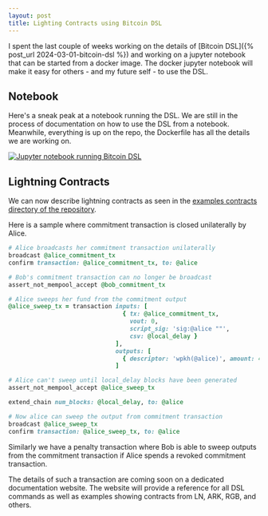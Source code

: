 ```yaml
---
layout: post
title: Lighting Contracts using Bitcoin DSL
---
```


I spent the last couple of weeks working on the details of [Bitcoin
DSL]({% post_url 2024-03-01-bitcoin-dsl %}) and working on a jupyter
notebook that can be started from a docker image. The docker jupyter
notebook will make it easy for others - and my future self - to use
the DSL.

## Notebook

Here's a sneak peak at a notebook running the DSL. We are still in the
process of documentation on how to use the DSL from a
notebook. Meanwhile, everything is up on the repo, the Dockerfile has
all the details we are working on.

[![Jupyter notebook running Bitcoin DSL](/assets/bitcoin-dsl-jupyter-notebook.png)](/assets/bitcoin-dsl-jupyter-notebook.png)

## Lightning Contracts

We can now describe lightning contracts as seen in the [examples
contracts directory of the
repository](https://github.com/pool2win/bitcoin-dsl/tree/main/lib/contracts/lightning).

Here is a sample where commitment transaction is closed unilaterally by Alice.

```ruby
# Alice broadcasts her commitment transaction unilaterally
broadcast @alice_commitment_tx
confirm transaction: @alice_commitment_tx, to: @alice

# Bob's commitment transaction can no longer be broadcast
assert_not_mempool_accept @bob_commitment_tx

# Alice sweeps her fund from the commitment output
@alice_sweep_tx = transaction inputs: [
                                { tx: @alice_commitment_tx,
                                  vout: 0,
                                  script_sig: 'sig:@alice ""',
                                  csv: @local_delay }
                              ],
                              outputs: [
                                { descriptor: 'wpkh(@alice)', amount: 49.998.sats }
                              ]

# Alice can't sweep until local_delay blocks have been generated
assert_not_mempool_accept @alice_sweep_tx

extend_chain num_blocks: @local_delay, to: @alice

# Now alice can sweep the output from commitment transaction
broadcast @alice_sweep_tx
confirm transaction: @alice_sweep_tx, to: @alice
```

Similarly we have a penalty transaction where Bob is able to sweep
outputs from the commitment transaction if Alice spends a revoked
commitment transaction.

The details of such a transaction are coming soon on a dedicated
documentation website. The website will provide a reference for all
DSL commands as well as examples showing contracts from LN, ARK, RGB,
and others.

